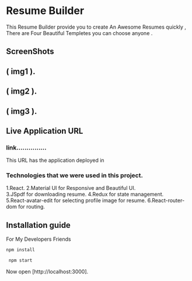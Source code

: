 # Resume Builder 
This Resume Builder provide you to create An Awesome Resumes quickly , There are Four Beautiful Templetes you can choose anyone .




## ScreenShots

  ## ( img1 ).
 
  ## ( img2 ).
 
  ## ( img3 ).


## Live Application URL

### link...............

This URL has the application deployed in

### Technologies that we were used in this project.

  1.React.
  2.Material UI for Responsive and Beautiful UI.  
  3.JSpdf for downloading resume. 
  4.Redux for state management.  
  5.React-avatar-edit for selecting profile image for resume.
  6.React-router-dom for routing.
  

## Installation guide

For My Developers Friends

```sh
npm install

 npm start
```
Now open [http://localhost:3000].



